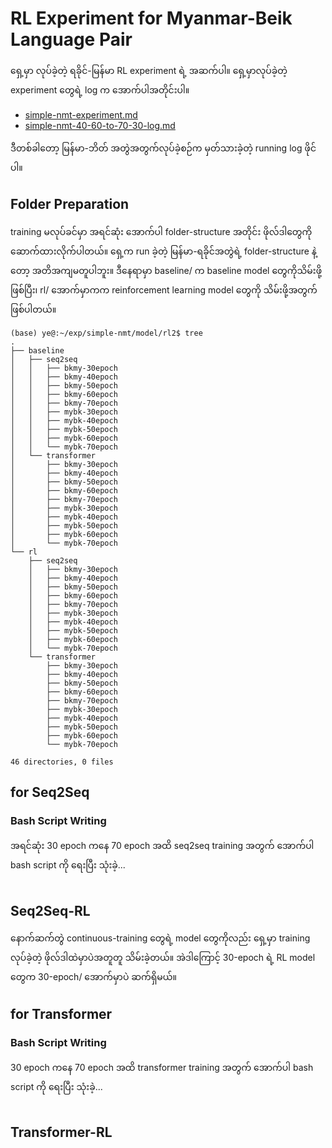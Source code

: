 # RL Experiment for Myanmar-Beik Language Pair

ရှေ့မှာ လုပ်ခဲ့တဲ့ ရခိုင်-မြန်မာ RL experiment ရဲ့ အဆက်ပါ။ ရှေ့မှာလုပ်ခဲ့တဲ့ experiment တွေရဲ့ log က အောက်ပါအတိုင်းပါ။  

- [simple-nmt-experiment.md](https://github.com/ye-kyaw-thu/error-overflow/blob/master/simple-nmt-experiment.md)
- [simple-nmt-40-60-to-70-30-log.md](https://github.com/ye-kyaw-thu/error-overflow/blob/master/simple-nmt-40-60-to-70-30-log.md)

ဒီတစ်ခါတော့ မြန်မာ-ဘိတ် အတွဲအတွက်လုပ်ခဲ့စဉ်က မှတ်သားခဲ့တဲ့ running log ဖိုင်ပါ။  

## Folder Preparation

training မလုပ်ခင်မှာ အရင်ဆုံး အောက်ပါ folder-structure အတိုင်း ဖိုလ်ဒါတွေကိုဆောက်ထားလိုက်ပါတယ်။ ရှေ့က run ခဲ့တဲ့ မြန်မာ-ရခိုင်အတွဲရဲ့ folder-structure နဲ့တော့ အတိအကျမတူပါဘူး။ ဒီနေရာမှာ baseline/ က baseline model တွေကိုသိမ်းဖို့ ဖြစ်ပြီး၊ rl/ အောက်မှာကက reinforcement learning model တွေကို သိမ်းဖို့အတွက် ဖြစ်ပါတယ်။  

```
(base) ye@:~/exp/simple-nmt/model/rl2$ tree
.
├── baseline
│   ├── seq2seq
│   │   ├── bkmy-30epoch
│   │   ├── bkmy-40epoch
│   │   ├── bkmy-50epoch
│   │   ├── bkmy-60epoch
│   │   ├── bkmy-70epoch
│   │   ├── mybk-30epoch
│   │   ├── mybk-40epoch
│   │   ├── mybk-50epoch
│   │   ├── mybk-60epoch
│   │   └── mybk-70epoch
│   └── transformer
│       ├── bkmy-30epoch
│       ├── bkmy-40epoch
│       ├── bkmy-50epoch
│       ├── bkmy-60epoch
│       ├── bkmy-70epoch
│       ├── mybk-30epoch
│       ├── mybk-40epoch
│       ├── mybk-50epoch
│       ├── mybk-60epoch
│       └── mybk-70epoch
└── rl
    ├── seq2seq
    │   ├── bkmy-30epoch
    │   ├── bkmy-40epoch
    │   ├── bkmy-50epoch
    │   ├── bkmy-60epoch
    │   ├── bkmy-70epoch
    │   ├── mybk-30epoch
    │   ├── mybk-40epoch
    │   ├── mybk-50epoch
    │   ├── mybk-60epoch
    │   └── mybk-70epoch
    └── transformer
        ├── bkmy-30epoch
        ├── bkmy-40epoch
        ├── bkmy-50epoch
        ├── bkmy-60epoch
        ├── bkmy-70epoch
        ├── mybk-30epoch
        ├── mybk-40epoch
        ├── mybk-50epoch
        ├── mybk-60epoch
        └── mybk-70epoch

46 directories, 0 files

```

## for Seq2Seq
### Bash Script Writing

အရင်ဆုံး 30 epoch ကနေ 70 epoch အထိ seq2seq training အတွက် အောက်ပါ bash script ကို ရေးပြီး သုံးခဲ့...  

```bash

```

## Seq2Seq-RL

နောက်ဆက်တွဲ continuous-training တွေရဲ့ model တွေကိုလည်း ရှေ့မှာ training လုပ်ခဲ့တဲ့ ဖိုလ်ဒါထဲမှာပဲအတူတူ သိမ်းခဲ့တယ်။ အဲဒါကြောင့် 30-epoch ရဲ့ RL model တွေက 30-epoch/ အောက်မှာပဲ ဆက်ရှိမယ်။   


## for Transformer
### Bash Script Writing

30 epoch ကနေ 70 epoch အထိ transformer training အတွက် အောက်ပါ bash script ကို ရေးပြီး သုံးခဲ့...   

```bash

```

## Transformer-RL

